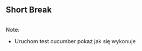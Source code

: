 ## Short Break


<img data-src="slides/Java_Logo.png">

Note:
* Uruchom test cucumber pokaż jak się wykonuje